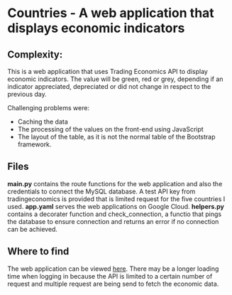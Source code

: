 # Countries - A web application that displays economic indicators
## Complexity:
 This is a web application that uses Trading Economics API to display economic indicators. The value will be green, red or grey, depending if an indicator appreciated, depreciated or did not change in respect to the previous day.

Challenging problems were:
* Caching the data
* The processing of the values on the front-end using JavaScript
* The layout of the table, as it is not the normal table of the Bootstrap framework.


## Files

**main.py** contains the route functions for the web application and also the credentials to connect the MySQL database. A test API key from tradingeconomics is provided that is limited request for the five countries I used. 
**app.yaml** serves the web applications on Google Cloud.
**helpers.py** contains a decorater function and check_connection, a functio that pings the database to ensure connection and returns an error if no connection can be achieved.

## Where to find
The web application can be viewed [here](https://countriesdp.herokuapp.com/). There may be a longer loading time when logging in because the API is limited to a certain number of request and multiple request are being send to fetch the economic data. 
